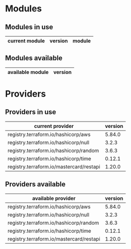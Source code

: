 # Modules

## Modules in use

current module | version | module
-------------- | ------- | ------

## Modules available

available module | version
---------------- | -------

# Providers

## Providers in use

current provider | version
---------------- | -------
registry.terraform.io/hashicorp/aws | 5.84.0
registry.terraform.io/hashicorp/null | 3.2.3
registry.terraform.io/hashicorp/random | 3.6.3
registry.terraform.io/hashicorp/time | 0.12.1
registry.terraform.io/mastercard/restapi | 1.20.0

## Providers available

available provider | version
------------------ | -------
registry.terraform.io/hashicorp/aws | 5.84.0
registry.terraform.io/hashicorp/null | 3.2.3
registry.terraform.io/hashicorp/random | 3.6.3
registry.terraform.io/hashicorp/time | 0.12.1
registry.terraform.io/mastercard/restapi | 1.20.0
